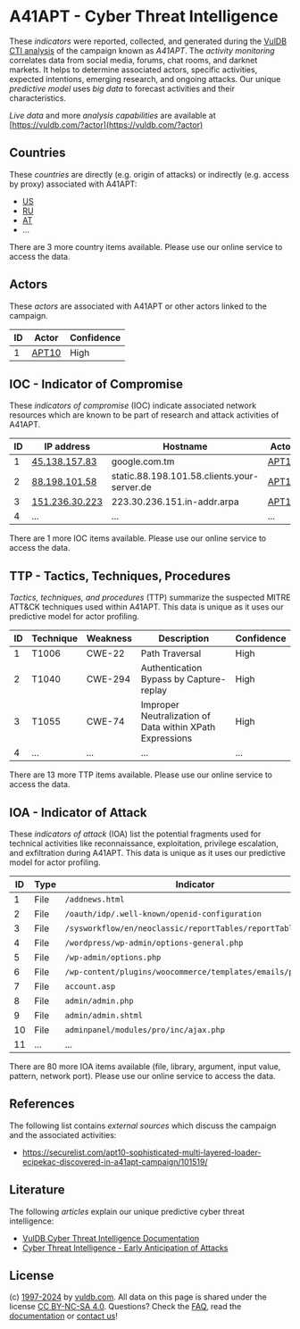 # A41APT - Cyber Threat Intelligence

These _indicators_ were reported, collected, and generated during the [VulDB CTI analysis](https://vuldb.com/?kb.cti) of the campaign known as _A41APT_. The _activity monitoring_ correlates data from social media, forums, chat rooms, and darknet markets. It helps to determine associated actors, specific activities, expected intentions, emerging research, and ongoing attacks. Our unique _predictive model_ uses _big data_ to forecast activities and their characteristics.

_Live data_ and more _analysis capabilities_ are available at [https://vuldb.com/?actor](https://vuldb.com/?actor)

## Countries

These _countries_ are directly (e.g. origin of attacks) or indirectly (e.g. access by proxy) associated with A41APT:

* [US](https://vuldb.com/?country.us)
* [RU](https://vuldb.com/?country.ru)
* [AT](https://vuldb.com/?country.at)
* ...

There are 3 more country items available. Please use our online service to access the data.

## Actors

These _actors_ are associated with A41APT or other actors linked to the campaign.

ID | Actor | Confidence
-- | ----- | ----------
1 | [APT10](https://vuldb.com/?actor.apt10) | High

## IOC - Indicator of Compromise

These _indicators of compromise_ (IOC) indicate associated network resources which are known to be part of research and attack activities of A41APT.

ID | IP address | Hostname | Actor | Confidence
-- | ---------- | -------- | ----- | ----------
1 | [45.138.157.83](https://vuldb.com/?ip.45.138.157.83) | google.com.tm | [APT10](https://vuldb.com/?actor.apt10) | High
2 | [88.198.101.58](https://vuldb.com/?ip.88.198.101.58) | static.88.198.101.58.clients.your-server.de | [APT10](https://vuldb.com/?actor.apt10) | High
3 | [151.236.30.223](https://vuldb.com/?ip.151.236.30.223) | 223.30.236.151.in-addr.arpa | [APT10](https://vuldb.com/?actor.apt10) | High
4 | ... | ... | ... | ...

There are 1 more IOC items available. Please use our online service to access the data.

## TTP - Tactics, Techniques, Procedures

_Tactics, techniques, and procedures_ (TTP) summarize the suspected MITRE ATT&CK techniques used within A41APT. This data is unique as it uses our predictive model for actor profiling.

ID | Technique | Weakness | Description | Confidence
-- | --------- | -------- | ----------- | ----------
1 | T1006 | CWE-22 | Path Traversal | High
2 | T1040 | CWE-294 | Authentication Bypass by Capture-replay | High
3 | T1055 | CWE-74 | Improper Neutralization of Data within XPath Expressions | High
4 | ... | ... | ... | ...

There are 13 more TTP items available. Please use our online service to access the data.

## IOA - Indicator of Attack

These _indicators of attack_ (IOA) list the potential fragments used for technical activities like reconnaissance, exploitation, privilege escalation, and exfiltration during A41APT. This data is unique as it uses our predictive model for actor profiling.

ID | Type | Indicator | Confidence
-- | ---- | --------- | ----------
1 | File | `/addnews.html` | High
2 | File | `/oauth/idp/.well-known/openid-configuration` | High
3 | File | `/sysworkflow/en/neoclassic/reportTables/reportTables_Ajax` | High
4 | File | `/wordpress/wp-admin/options-general.php` | High
5 | File | `/wp-admin/options.php` | High
6 | File | `/wp-content/plugins/woocommerce/templates/emails/plain/` | High
7 | File | `account.asp` | Medium
8 | File | `admin/admin.php` | High
9 | File | `admin/admin.shtml` | High
10 | File | `adminpanel/modules/pro/inc/ajax.php` | High
11 | ... | ... | ...

There are 80 more IOA items available (file, library, argument, input value, pattern, network port). Please use our online service to access the data.

## References

The following list contains _external sources_ which discuss the campaign and the associated activities:

* https://securelist.com/apt10-sophisticated-multi-layered-loader-ecipekac-discovered-in-a41apt-campaign/101519/

## Literature

The following _articles_ explain our unique predictive cyber threat intelligence:

* [VulDB Cyber Threat Intelligence Documentation](https://vuldb.com/?kb.cti)
* [Cyber Threat Intelligence - Early Anticipation of Attacks](https://www.scip.ch/en/?labs.20201022)

## License

(c) [1997-2024](https://vuldb.com/?kb.changelog) by [vuldb.com](https://vuldb.com/?kb.about). All data on this page is shared under the license [CC BY-NC-SA 4.0](https://creativecommons.org/licenses/by-nc-sa/4.0/). Questions? Check the [FAQ](https://vuldb.com/?kb.faq), read the [documentation](https://vuldb.com/?kb) or [contact us](https://vuldb.com/?contact)!
